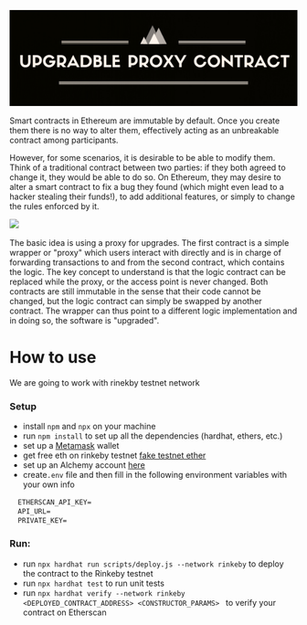 ![](readme_images/readme_banner.png)



Smart contracts in Ethereum are immutable by default. Once you create them there is no way to alter them, effectively acting as an unbreakable contract among participants.

However, for some scenarios, it is desirable to be able to modify them. Think of a traditional contract between two parties: if they both agreed to change it, they would be able to do so. On Ethereum, they may desire to alter a smart contract to fix a bug they found (which might even lead to a hacker stealing their funds!), to add additional features, or simply to change the rules enforced by it.

![](https://miro.medium.com/max/1138/1*LFsY3A1StQDFOCOHrAZsgQ.png)

The basic idea is using a proxy for upgrades. The first contract is a simple wrapper or "proxy" which users interact with directly and is in charge of forwarding transactions to and from the second contract, which contains the logic. The key concept to understand is that the logic contract can be replaced while the proxy, or the access point is never changed. Both contracts are still immutable in the sense that their code cannot be changed, but the logic contract can simply be swapped by another contract. The wrapper can thus point to a different logic implementation and in doing so, the software is "upgraded".

# How to use
We are going to work with rinekby testnet network

### Setup
- install `npm` and `npx` on your machine
- run `npm install` to set up all the dependencies (hardhat, ethers, etc.)
- set up a [Metamask](https://metamask.io/download.html) wallet
- get free eth on rinkeby testnet  [fake testnet ether](https://www.rinkebyfaucet.com//)
- set up an Alchemy account [here](https://alchemy.com/?a=641a319005)
- create`.env` file and then fill in the following environment variables with your own info
```shell
  ETHERSCAN_API_KEY=
  API_URL=
  PRIVATE_KEY=
```


### Run:
- run `npx hardhat run scripts/deploy.js --network rinkeby` to deploy the contract to the Rinkeby testnet
- run `npx hardhat test` to run unit tests
- run `npx hardhat verify --network rinkeby <DEPLOYED_CONTRACT_ADDRESS> <CONSTRUCTOR_PARAMS> ` to verify your contract on Etherscan

